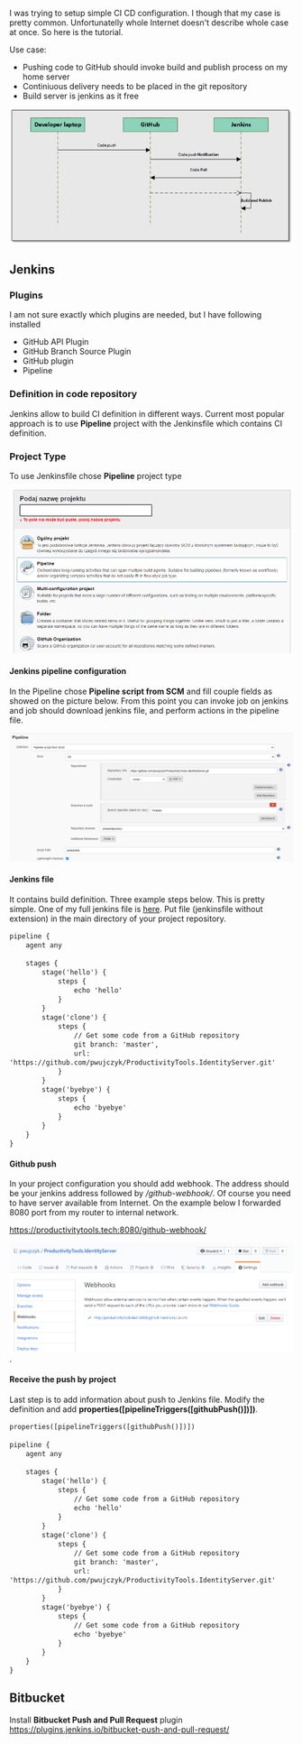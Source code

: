 I was trying to setup simple CI CD configuration. I though that my case is pretty common. Unfortunatelly whole Internet doesn't describe whole case at once. So here is the tutorial.

Use case:
- Pushing code to GitHub should invoke build and publish process on my home server
- Continiuous delivery needs to be placed in the git repository
- Build server is jenkins as it free

![UseCase](Images/Flow.png)

## Jenkins

### Plugins
I am not sure exactly which plugins are needed, but I have following installed
- GitHub API Plugin
- GitHub Branch Source Plugin
- GitHub plugin
- Pipeline

### Definition in code repository
Jenkins allow to build CI definition in different ways. Current most popular approach is to use **Pipeline** project with the Jenkinsfile which contains CI definition.

### Project Type 
To use Jenkinsfile chose **Pipeline** project type

![Pipeline script from SCM](Images/PipelineType.png)

#### Jenkins pipeline configuration

In the Pipeline chose **Pipeline script from SCM** and fill couple fields as showed on the picture below. From this point you can invoke job on jenkins and job should download jenkins file, and perform actions in the pipeline file.

![Pipeline script from SCM](Images/PipelineFromSCM.png)


#### Jenkins file
It contains build definition. Three example steps below. This is pretty simple. One of my full jenkins file is [here](https://github.com/pwujczyk/ProductivityTools.IdentityServer/blob/master/Jenkinsfile). Put file (jenkinsfile without extension) in the main directory of your project repository.

```
pipeline {
    agent any

    stages {
        stage('hello') {
            steps {
                echo 'hello'
            }
        }
        stage('clone') {
            steps {
                // Get some code from a GitHub repository
                git branch: 'master',
                url: 'https://github.com/pwujczyk/ProductivityTools.IdentityServer.git'
            }
        }
        stage('byebye') {
            steps {
                echo 'byebye'
            }
        }
    }
}

```

#### Github push

In your project configuration you should add webhook. The address should be your jenkins address followed by */github-webhook/*. Of course you need to have server available from Internet. On the example below I forwarded 8080 port from my router to internal network. 

https://productivitytools.tech:8080/github-webhook/

![Webhook](Images/webhook.png).

#### Receive the push by project

Last step is to add information about push to Jenkins file. Modify the definition and add **properties([pipelineTriggers([githubPush()])])**. 

```
properties([pipelineTriggers([githubPush()])])

pipeline {
    agent any

    stages {
        stage('hello') {
            steps {
                // Get some code from a GitHub repository
                echo 'hello'
            }
        }
        stage('clone') {
            steps {
                // Get some code from a GitHub repository
                git branch: 'master',
                url: 'https://github.com/pwujczyk/ProductivityTools.IdentityServer.git'
            }
        }
        stage('byebye') {
            steps {
                // Get some code from a GitHub repository
                echo 'byebye'
            }
        }
    }
}

```


## Bitbucket

Install **Bitbucket Push and Pull Request** plugin https://plugins.jenkins.io/bitbucket-push-and-pull-request/